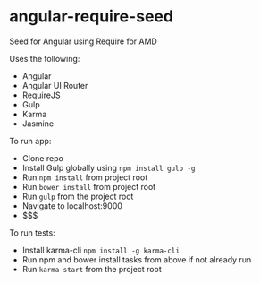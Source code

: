 angular-require-seed
====================

Seed for Angular using Require for AMD

Uses the following:

* Angular
* Angular UI Router
* RequireJS
* Gulp
* Karma
* Jasmine

To run app:

* Clone repo
* Install Gulp globally using `npm install gulp -g`
* Run `npm install` from project root
* Run `bower install` from project root
* Run `gulp` from the project root
* Navigate to localhost:9000
* $$$

To run tests:

* Install karma-cli `npm install -g karma-cli`
* Run npm and bower install tasks from above if not already run
* Run `karma start` from the project root




